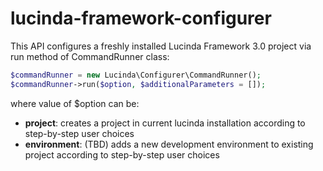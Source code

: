 # lucinda-framework-configurer

This API configures a freshly installed Lucinda Framework 3.0 project via run method of CommandRunner class:

```php
$commandRunner = new Lucinda\Configurer\CommandRunner();
$commandRunner->run($option, $additionalParameters = []);
```

where value of $option can be:

- **project**: creates a project in current lucinda installation according to step-by-step user choices
- **environment**: (TBD) adds a new development environment to existing project according to step-by-step user choices
